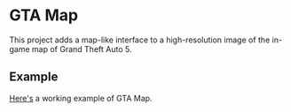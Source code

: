 # GTA Map

This project adds a map-like interface to a high-resolution image of the in-game map of Grand Theft Auto 5.

## Example

[Here's](https://stinlang.github.io/gta-map/) a working example of GTA Map.
